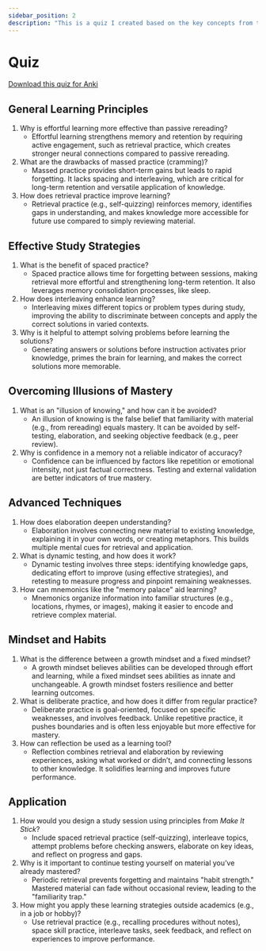 ```yaml
---
sidebar_position: 2
description: "This is a quiz I created based on the key concepts from the book."
---
```


# Quiz

[Download this quiz for Anki](/books/make-it-stick/assets/make-it-stick.apkg)

## General Learning Principles

1. Why is effortful learning more effective than passive rereading?
   - Effortful learning strengthens memory and retention by requiring active engagement, such as retrieval practice, which creates stronger neural connections compared to passive rereading.
1. What are the drawbacks of massed practice (cramming)?
   - Massed practice provides short-term gains but leads to rapid forgetting. It lacks spacing and interleaving, which are critical for long-term retention and versatile application of knowledge.
1. How does retrieval practice improve learning?
   - Retrieval practice (e.g., self-quizzing) reinforces memory, identifies gaps in understanding, and makes knowledge more accessible for future use compared to simply reviewing material.

## Effective Study Strategies

1. What is the benefit of spaced practice?
   - Spaced practice allows time for forgetting between sessions, making retrieval more effortful and strengthening long-term retention. It also leverages memory consolidation processes, like sleep.
1. How does interleaving enhance learning?
   - Interleaving mixes different topics or problem types during study, improving the ability to discriminate between concepts and apply the correct solutions in varied contexts.
1. Why is it helpful to attempt solving problems before learning the solutions?
   - Generating answers or solutions before instruction activates prior knowledge, primes the brain for learning, and makes the correct solutions more memorable.

## Overcoming Illusions of Mastery

1. What is an "illusion of knowing," and how can it be avoided?
   - An illusion of knowing is the false belief that familiarity with material (e.g., from rereading) equals mastery. It can be avoided by self-testing, elaboration, and seeking objective feedback (e.g., peer review).
1. Why is confidence in a memory not a reliable indicator of accuracy?
   - Confidence can be influenced by factors like repetition or emotional intensity, not just factual correctness. Testing and external validation are better indicators of true mastery.

## Advanced Techniques

1. How does elaboration deepen understanding?
   - Elaboration involves connecting new material to existing knowledge, explaining it in your own words, or creating metaphors. This builds multiple mental cues for retrieval and application.
1. What is dynamic testing, and how does it work?
    - Dynamic testing involves three steps: identifying knowledge gaps, dedicating effort to improve (using effective strategies), and retesting to measure progress and pinpoint remaining weaknesses.
1. How can mnemonics like the "memory palace" aid learning?
    - Mnemonics organize information into familiar structures (e.g., locations, rhymes, or images), making it easier to encode and retrieve complex material.

## Mindset and Habits

1. What is the difference between a growth mindset and a fixed mindset?
    - A growth mindset believes abilities can be developed through effort and learning, while a fixed mindset sees abilities as innate and unchangeable. A growth mindset fosters resilience and better learning outcomes.
1. What is deliberate practice, and how does it differ from regular practice?
    - Deliberate practice is goal-oriented, focused on specific weaknesses, and involves feedback. Unlike repetitive practice, it pushes boundaries and is often less enjoyable but more effective for mastery.
1. How can reflection be used as a learning tool?
    - Reflection combines retrieval and elaboration by reviewing experiences, asking what worked or didn’t, and connecting lessons to other knowledge. It solidifies learning and improves future performance.

## Application

1. How would you design a study session using principles from _Make It Stick_?
    - Include spaced retrieval practice (self-quizzing), interleave topics, attempt problems before checking answers, elaborate on key ideas, and reflect on progress and gaps.
1. Why is it important to continue testing yourself on material you’ve already mastered?
    - Periodic retrieval prevents forgetting and maintains "habit strength." Mastered material can fade without occasional review, leading to the "familiarity trap."
1. How might you apply these learning strategies outside academics (e.g., in a job or hobby)?
    - Use retrieval practice (e.g., recalling procedures without notes), space skill practice, interleave tasks, seek feedback, and reflect on experiences to improve performance.
